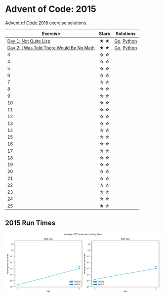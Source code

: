 # Advent of Code: 2015

[Advent of Code 2015](https://adventofcode.com/2015) exercise solutions.

<!-- ★ ☆ -->

| Exercise                                        | Stars | Solutions              |
|-------------------------------------------------|:-----:|------------------------|
| [Day 1: Not Quite Lisp][rm1]                    |  ★ ★  | [Go][g1], [Python][p1] |
| [Day 2: I Was Told There Would Be No Math][rm2] |  ★ ★  | [Go][g2], [Python][p2] |
| 3                                               |  ☆ ☆  |                        |
| 4                                               |  ☆ ☆  |                        |
| 5                                               |  ☆ ☆  |                        |
| 6                                               |  ☆ ☆  |                        |
| 7                                               |  ☆ ☆  |                        |
| 8                                               |  ☆ ☆  |                        |
| 9                                               |  ☆ ☆  |                        |
| 10                                              |  ☆ ☆  |                        |
| 11                                              |  ☆ ☆  |                        |
| 12                                              |  ☆ ☆  |                        |
| 13                                              |  ☆ ☆  |                        |
| 14                                              |  ☆ ☆  |                        |
| 15                                              |  ☆ ☆  |                        |
| 16                                              |  ☆ ☆  |                        |
| 17                                              |  ☆ ☆  |                        |
| 18                                              |  ☆ ☆  |                        |
| 19                                              |  ☆ ☆  |                        |
| 20                                              |  ☆ ☆  |                        |
| 21                                              |  ☆ ☆  |                        |
| 22                                              |  ☆ ☆  |                        |
| 23                                              |  ☆ ☆  |                        |
| 24                                              |  ☆ ☆  |                        |
| 25                                              |  ★ ☆  |                        |

## 2015 Run Times

![2015 exercise run-time graphs](run-times.png)

[rm1]: 01-notQuiteLisp/README.md
[g1]: 01-notQuiteLisp/go
[p1]: 01-notQuiteLisp/py
[rm2]: 02-iWasToldThereWouldBeNoMath/README.md
[g2]: 02-iWasToldThereWouldBeNoMath/go
[p2]: 02-iWasToldThereWouldBeNoMath/py
